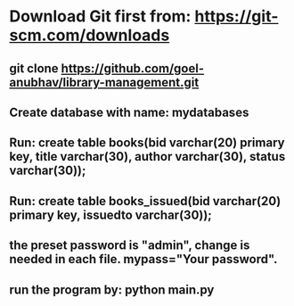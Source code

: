 # Download Git first from: https://git-scm.com/downloads
## git clone https://github.com/goel-anubhav/library-management.git
## Create database with name: mydatabases
## Run: create table books(bid varchar(20) primary key, title varchar(30), author varchar(30), status varchar(30));
## Run: create table books_issued(bid varchar(20) primary key, issuedto varchar(30));
## the preset password is "admin", change is needed in each file. mypass="Your password".
## run the program by: python main.py
